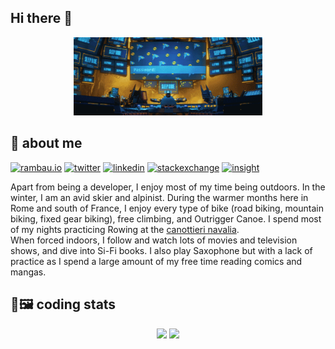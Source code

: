 ## Hi there 👋

<p align="center">
  <img width="60%" alt="screen saver batman" src="https://raw.githubusercontent.com/12rambau/12rambau/master/Screensaver_Sequence.gif">
</p>

## 👦 about me

[![rambau.io](https://img.shields.io/badge/rambaud.io-100000?style=for-the-badge&logo=rss&logoColor=white)](https://12rambau.github.io/web-resume/)
[![twitter](https://img.shields.io/badge/Twitter-1DA1F2?style=for-the-badge&logo=twitter&logoColor=white)](https://twitter.com/home)
[![linkedin](https://img.shields.io/badge/LinkedIn-0077B5?style=for-the-badge&logo=linkedin&logoColor=white)](https://www.linkedin.com/feed/)
[![stackexchange](https://img.shields.io/badge/StackExchange-%23ffffff.svg?&style=for-the-badge&logo=StackExchange&logoColor=white)](https://stackexchange.com/users/9039536/pierrick-rambaud?tab=accounts)
[![insight](https://img.shields.io/badge/insight-100000?style=for-the-badge&logo=github&logoColor=white)](https://metrics.lecoq.io/insights/12rambau)

Apart from being a developer, I enjoy most of my time being outdoors. In the winter, I am an avid skier and alpinist. During the warmer months here in Rome and south of France, I enjoy every type of bike (road biking, mountain biking, fixed gear biking), free climbing, and Outrigger Canoe. I spend most of my nights practicing Rowing at the [canottieri navalia](https://canottierinavalia.com).  
When forced indoors, I follow and watch lots of movies and television shows, and dive into Si-Fi books. I also play Saxophone but with a lack of practice as I spend a large amount of my free time reading comics and mangas.

## 🏅🖼️ coding stats 

<div align="center">
  <img src="https://github-readme-stats-eta-roan-78.vercel.app/api?username=12rambau&count_private=true&show_icons=true&custom_title=12rambau's%20stats&theme=yeblu">
  <img src="https://github-readme-stats-eta-roan-78.vercel.app/api/top-langs/?username=12rambau&layout=compact&theme=yeblu">
</div>
<!-- <p align="center">
  <img src="https://github-readme-stats-eta-roan-78.vercel.app/api/wakatime?username=12rambau&layout=compact&theme=yeblu">
</p> -->
